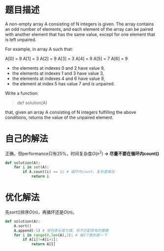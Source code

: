 # 题目描述
A non-empty array A consisting of N integers is given. The array contains an odd number of elements, and each element of the array can be paired with another element that has the same value, except for one element that is left unpaired.

For example, in array A such that:

A[0] = 9 A[1] = 3 A[2] = 9 A[3] = 3 A[4] = 9 A[5] = 7 A[6] = 9

-   the elements at indexes 0 and 2 have value 9,
-   the elements at indexes 1 and 3 have value 3,
-   the elements at indexes 4 and 6 have value 9,
-   the element at index 5 has value 7 and is unpaired.

Write a function:

> def solution(A)

that, given an array A consisting of N integers fulfilling the above conditions, returns the value of the unpaired element.

# 自己的解法
正确，但performance只有25%，时间复杂度$O(n^2)$
**-> 尽量不要在循环内count()**
```py
def solution(A): 
	for i in set(A): 
		if A.count(i) == 1: # 循环内count，复杂度增加
			return i
```

# 优化解法
先sort()排序$O(n)$，再循环还是$O(n)$。
```py
def solution(A):
    A.sort()
    A.append(-1) # 使列表长度为偶，但不匹配现有的整数
    for i in range(0,len(A),2): # 每2个数判断一下
        if A[i]!=A[i+1]:
            return A[I]
```